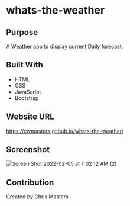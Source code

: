 # whats-the-weather

## Purpose

A Weather app to display current Daily forecast.

## Built With
* HTML
* CSS
* JavaScript
* Bootstrap

## Website URL
https://cwmasters.github.io/whats-the-weather/

## Screenshot
![Screen Shot 2022-02-05 at 7 02 12 AM (2)](https://user-images.githubusercontent.com/95546410/152645135-af433f01-7948-4c0e-b230-16fd5d31ca97.png)

## Contribution
Created by Chris Masters

